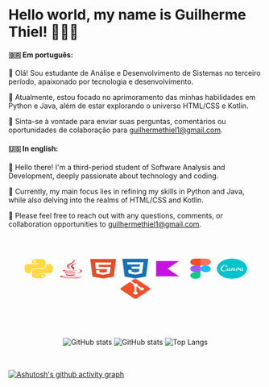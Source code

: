 # Hello world, my name is Guilherme Thiel! 🙋🏻‍♂️

#### 🇧🇷 Em português:

📖 Olá! Sou estudante de Análise e Desenvolvimento de Sistemas no terceiro período, apaixonado por tecnologia e desenvolvimento.

💼 Atualmente, estou focado no aprimoramento das minhas habilidades em Python e Java, além de estar explorando o universo HTML/CSS e Kotlin. 

📧 Sinta-se à vontade para enviar suas perguntas, comentários ou oportunidades de colaboração para guilhermethiel1@gmail.com.

#### 🇺🇸 In english:

📖 Hello there! I'm a third-period student of Software Analysis and Development, deeply passionate about technology and coding. 

💼 Currently, my main focus lies in refining my skills in Python and Java, while also delving into the realms of HTML/CSS and Kotlin.

📧 Please feel free to reach out with any questions, comments, or collaboration opportunities to guilhermethiel1@gmail.com. 

## 

<div align="center">
  <br><p align="centre">
    <div style="display: inline_block">
      <img align="center" alt="python" height="40" width="60" src="https://raw.githubusercontent.com/devicons/devicon/master/icons/python/python-plain.svg">
      <img align="center" alt="java" height="40" width="60" src="https://raw.githubusercontent.com/devicons/devicon/master/icons/java/java-plain.svg">
      <img align="center" alt="HTML" height="40" width="60" src="https://raw.githubusercontent.com/devicons/devicon/master/icons/html5/html5-plain.svg">
      <img align="center" alt="CSS" height="40" width="60" src="https://raw.githubusercontent.com/devicons/devicon/master/icons/css3/css3-plain.svg">
      <img align="center" alt="kotlin" height="40" width="60" src="https://raw.githubusercontent.com/devicons/devicon/master/icons/kotlin/kotlin-plain.svg">
      <img align="center" alt="figma" height="40" width="60" src="https://raw.githubusercontent.com/devicons/devicon/master/icons/figma/figma-original.svg">
      <img align="center" alt="canva" height="40" width="60" src="https://raw.githubusercontent.com/devicons/devicon/master/icons/canva/canva-original.svg">
      <img align="center" alt="git" height="40" width="60" src="https://raw.githubusercontent.com/devicons/devicon/master/icons/git/git-plain.svg">
    </div>
  <br>
</div>

##

<div align="center">
  <br><p align="centre">
    <div style="display: inline_block">
      <img width="400px" src="https://github-readme-stats.vercel.app/api?username=ThielG&theme=vision-friendly-dark&show_icons=true" alt="GitHub stats" />
      <img width="424px" src="https://github-readme-streak-stats.herokuapp.com/?user=ThielG&theme=vision-friendly-dark&show_icons=true" alt="GitHub stats" />
      <img src="https://github-readme-stats.vercel.app/api/top-langs/?username=ThielG&theme=vision-friendly-dark&layout=donut" alt="Top Langs" />
    </div>
  </br>
</div>

##

[![Ashutosh's github activity graph](https://github-readme-activity-graph.vercel.app/graph?username=ThielG&theme=github-compact)](https://github.com/ashutosh00710/github-readme-activity-graph)
